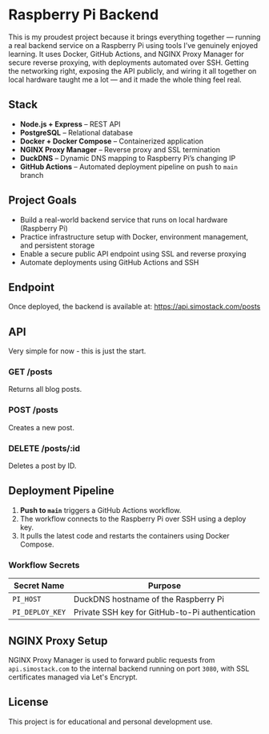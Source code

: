 # Raspberry Pi Backend

This is my proudest project because it brings everything together — running a real backend service on a Raspberry Pi using tools I’ve genuinely enjoyed learning. It uses Docker, GitHub Actions, and NGINX Proxy Manager for secure reverse proxying, with deployments automated over SSH. Getting the networking right, exposing the API publicly, and wiring it all together on local hardware taught me a lot — and it made the whole thing feel real.

## Stack

- **Node.js + Express** – REST API
- **PostgreSQL** – Relational database
- **Docker + Docker Compose** – Containerized application
- **NGINX Proxy Manager** – Reverse proxy and SSL termination
- **DuckDNS** – Dynamic DNS mapping to Raspberry Pi’s changing IP
- **GitHub Actions** – Automated deployment pipeline on push to `main` branch

## Project Goals

- Build a real-world backend service that runs on local hardware (Raspberry Pi)
- Practice infrastructure setup with Docker, environment management, and persistent storage
- Enable a secure public API endpoint using SSL and reverse proxying
- Automate deployments using GitHub Actions and SSH

## Endpoint

Once deployed, the backend is available at: https://api.simostack.com/posts

## API

Very simple for now - this is just the start.

### GET /posts

Returns all blog posts.

### POST /posts

Creates a new post.

### DELETE /posts/:id

Deletes a post by ID.

## Deployment Pipeline

1. **Push to `main`** triggers a GitHub Actions workflow.
2. The workflow connects to the Raspberry Pi over SSH using a deploy key.
3. It pulls the latest code and restarts the containers using Docker Compose.

### Workflow Secrets

| Secret Name     | Purpose                                         |
| --------------- | ----------------------------------------------- |
| `PI_HOST`       | DuckDNS hostname of the Raspberry Pi            |
| `PI_DEPLOY_KEY` | Private SSH key for GitHub-to-Pi authentication |

## NGINX Proxy Setup

NGINX Proxy Manager is used to forward public requests from `api.simostack.com` to the internal backend running on port `3080`, with SSL certificates managed via Let's Encrypt.

## License

This project is for educational and personal development use.
